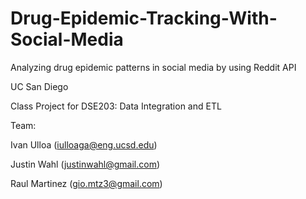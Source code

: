 # Drug-Epidemic-Tracking-With-Social-Media
Analyzing drug epidemic patterns in social media by using Reddit API

UC San Diego

Class Project for DSE203: Data Integration and ETL

Team:

Ivan Ulloa (iulloaga@eng.ucsd.edu)

Justin Wahl (justinwahl@gmail.com)

Raul Martinez (gio.mtz3@gmail.com)
